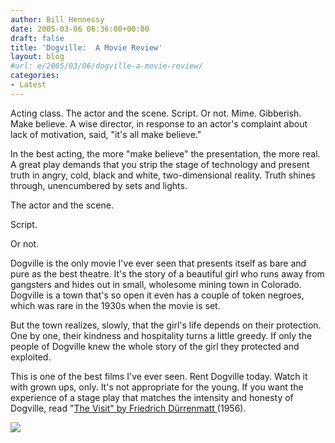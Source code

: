 ```yaml
---
author: Bill Hennessy
date: 2005-03-06 06:36:00+00:00
draft: false
title: 'Dogville:  A Movie Review'
layout: blog
#url: e/2005/03/06/dogville-a-movie-review/
categories:
- Latest
---
```


Acting class. The actor and the scene. Script. Or not. Mime. Gibberish. Make believe. A wise director, in response to an actor's complaint about lack of motivation, said, "it's all make believe."




In the best acting, the more "make believe" the presentation, the more real. A great play demands that you strip the stage of technology and present truth in angry, cold, black and white, two-dimensional reality. Truth shines through, unencumbered by sets and lights.




The actor and the scene.




Script.




Or not. 




Dogville is the only movie I've ever seen that presents itself as bare and pure as the best theatre. It's the story of a beautiful girl who runs away from gangsters and hides out in small, wholesome mining town in Colorado. Dogville is a town that's so open it even has a couple of token negroes, which was rare in the 1930s when the movie is set.




But the town realizes, slowly, that the girl's life depends on their protection. One by one, their kindness and hospitality turns a little greedy. If only the people of Dogville knew the whole story of the girl they protected and exploited.




This is one of the best films I've ever seen. Rent Dogville today. Watch it with grown ups, only. It's not appropriate for the young. If you want the experience of a stage play that matches the intensity and honesty of Dogville, read "[The Visit" by Friedrich Dürrenmatt ](https://www.litencyc.com/php/sworks.php?rec=true&UID=15455)(1956).

![](https://blog.billhennessy.com/aggbug.aspx?PostID=1312)

